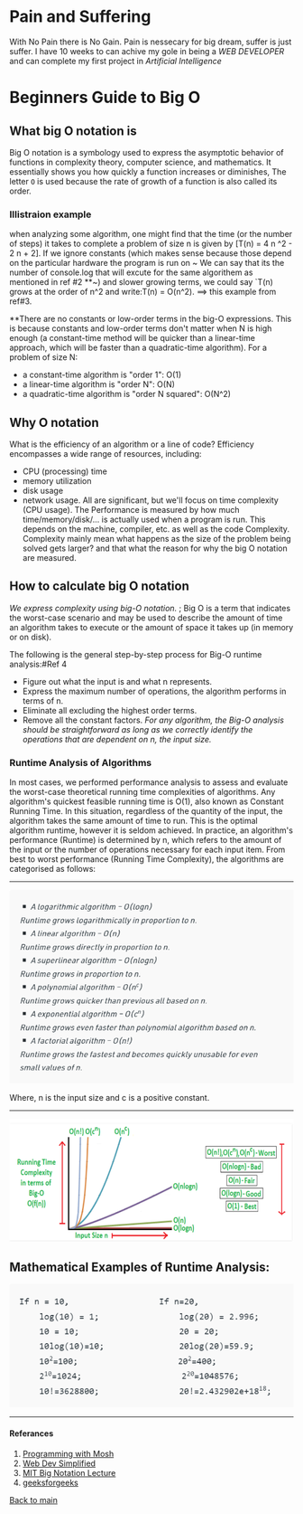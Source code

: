 # Pain and Suffering
With No Pain there is No Gain. 
Pain is nessecary for big dream, suffer is just suffer.
I have 10 weeks to can achive my gole in being a *WEB DEVELOPER* and can complete my first project in *Artificial Intelligence*

# Beginners Guide to Big O

## What big O notation is

Big O notation is a symbology used to express the asymptotic behavior of functions in complexity theory, computer science, and mathematics. It essentially shows you how quickly a function increases or diminishes, The letter `O` is used because the rate of growth of a
function is also called its order.
### Illistraion example 
when analyzing some algorithm, one might find that the time (or the
number of steps) it takes to complete a problem of size n is given by [T(n) = 4 n ^2 - 2 n + 2].
If we ignore constants (which makes sense because those depend on the particular
hardware the program is run on ~ We can say that its the number of console.log that will excute for the same algorithem as mentioned in ref #2 **~) and slower growing terms, we could say `T(n) grows at the order of n^2  and write:T(n) = O(n^2). ==> this example from ref#3.

**There are no constants or low-order terms in the big-O expressions. This is because constants and low-order terms don't matter when N is high enough (a constant-time method will be quicker than a linear-time approach, which will be faster than a quadratic-time algorithm).
For a problem of size N:
- a constant-time algorithm is "order 1": O(1)
- a linear-time algorithm is "order N": O(N)
- a quadratic-time algorithm is "order N squared": O(N^2)

## Why O notation 

What is the efficiency of an algorithm or a line of code? Efficiency encompasses a wide range of resources, including: 
-  CPU (processing) time 
-  memory utilization
-  disk usage 
- network usage.
All are significant, but we'll focus on time complexity (CPU usage).
The Performance is measured by how much time/memory/disk/... is actually used when a program is run. This depends on the machine, compiler, etc. as well as the code Complexity.
Complexity mainly mean what happens as the size of the problem being solved gets larger? and that what the reason for why the big O notation are measured.


## How to calculate big O notation
*We express complexity using big-O notation.* ; Big O is a term that indicates the worst-case scenario and may be used to describe the amount of time an algorithm takes to execute or the amount of space it takes up (in memory or on disk).

The following is the general step-by-step process for Big-O runtime analysis:#Ref 4
- Figure out what the input is and what n represents.
- Express the maximum number of operations, the algorithm performs in terms of n.
- Eliminate all excluding the highest order terms.
- Remove all the constant factors. 
*For any algorithm, the Big-O analysis should be straightforward as long as we correctly identify the operations that are dependent on n, the input size.*
### Runtime Analysis of Algorithms 
In most cases, we performed performance analysis to assess and evaluate the worst-case theoretical running time complexities of algorithms.
Any algorithm's quickest feasible running time is O(1), also known as Constant Running Time. In this situation, regardless of the quantity of the input, the algorithm takes the same amount of time to run. This is the optimal algorithm runtime, however it is seldom achieved.
In practice, an algorithm's performance (Runtime) is determined by n, which refers to the amount of the input or the number of operations necessary for each input item.
From best to worst performance (Running Time Complexity), the algorithms are categorised as follows:
___
![](./readindC01/Capture.PNG)

Where, n is the input size and c is a positive constant. 
___
![](./readindC01/Capture2.PNG)

## Mathematical Examples of Runtime Analysis: 

![](./readindC01/Capture0.PNG)



___
#### Referances
1. [Programming with Mosh](https://www.youtube.com/watch?v=BBpAmxU_NQo)
2. [Web Dev Simplified](https://www.youtube.com/watch?v=itn09C2ZB9Y&t=72s)
3. [MIT Big Notation Lecture](http://web.mit.edu/16.070/www/lecture/big_o.pdf)
4. [geeksforgeeks](https://www.geeksforgeeks.org/analysis-algorithms-big-o-analysis/)

[Back to main](./README.md)